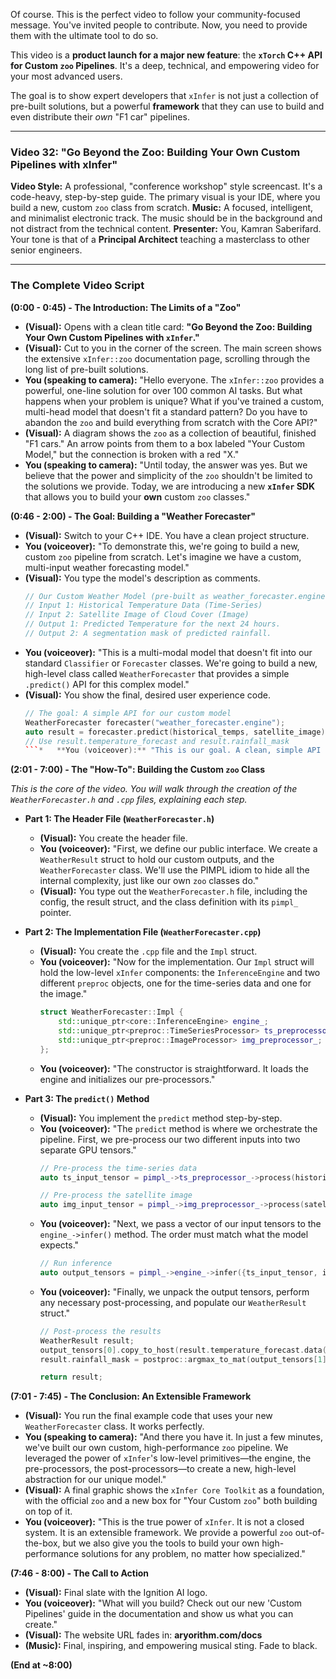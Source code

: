 Of course. This is the perfect video to follow your community-focused message. You've invited people to contribute. Now, you need to provide them with the ultimate tool to do so.

This video is a **product launch for a major new feature**: the **`xTorch` C++ API for Custom `zoo` Pipelines**. It's a deep, technical, and empowering video for your most advanced users.

The goal is to show expert developers that `xInfer` is not just a collection of pre-built solutions, but a powerful **framework** that they can use to build and even distribute their *own* "F1 car" pipelines.

---

### **Video 32: "Go Beyond the Zoo: Building Your Own Custom Pipelines with xInfer"**

**Video Style:** A professional, "conference workshop" style screencast. It's a code-heavy, step-by-step guide. The primary visual is your IDE, where you build a new, custom `zoo` class from scratch.
**Music:** A focused, intelligent, and minimalist electronic track. The music should be in the background and not distract from the technical content.
**Presenter:** You, Kamran Saberifard. Your tone is that of a **Principal Architect** teaching a masterclass to other senior engineers.

---

### **The Complete Video Script**

**(0:00 - 0:45) - The Introduction: The Limits of a "Zoo"**

*   **(Visual):** Opens with a clean title card: **"Go Beyond the Zoo: Building Your Own Custom Pipelines with `xInfer`."**
*   **(Visual):** Cut to you in the corner of the screen. The main screen shows the extensive `xInfer::zoo` documentation page, scrolling through the long list of pre-built solutions.
*   **You (speaking to camera):** "Hello everyone. The `xInfer::zoo` provides a powerful, one-line solution for over 100 common AI tasks. But what happens when your problem is unique? What if you've trained a custom, multi-head model that doesn't fit a standard pattern? Do you have to abandon the `zoo` and build everything from scratch with the Core API?"
*   **(Visual):** A diagram shows the `zoo` as a collection of beautiful, finished "F1 cars." An arrow points from them to a box labeled "Your Custom Model," but the connection is broken with a red "X."
*   **You (speaking to camera):** "Until today, the answer was yes. But we believe that the power and simplicity of the `zoo` shouldn't be limited to the solutions we provide. Today, we are introducing a new **`xInfer` SDK** that allows you to build your **own** custom `zoo` classes."

**(0:46 - 2:00) - The Goal: Building a "Weather Forecaster"**

*   **(Visual):** Switch to your C++ IDE. You have a clean project structure.
*   **You (voiceover):** "To demonstrate this, we're going to build a new, custom `zoo` pipeline from scratch. Let's imagine we have a custom, multi-input weather forecasting model."
*   **(Visual):** You type the model's description as comments.
    ```cpp
    // Our Custom Weather Model (pre-built as weather_forecaster.engine)
    // Input 1: Historical Temperature Data (Time-Series)
    // Input 2: Satellite Image of Cloud Cover (Image)
    // Output 1: Predicted Temperature for the next 24 hours.
    // Output 2: A segmentation mask of predicted rainfall.
    ```
*   **You (voiceover):** "This is a multi-modal model that doesn't fit into our standard `Classifier` or `Forecaster` classes. We're going to build a new, high-level class called `WeatherForecaster` that provides a simple `.predict()` API for this complex model."
*   **(Visual):** You show the final, desired user experience code.
    ```cpp
    // The goal: A simple API for our custom model
    WeatherForecaster forecaster("weather_forecaster.engine");
    auto result = forecaster.predict(historical_temps, satellite_image);
    // Use result.temperature_forecast and result.rainfall_mask
    ```*   **You (voiceover):** "This is our goal. A clean, simple API for a complex, custom pipeline. Let's build it."

**(2:01 - 7:00) - The "How-To": Building the Custom `zoo` Class**

*This is the core of the video. You will walk through the creation of the `WeatherForecaster.h` and `.cpp` files, explaining each step.*

*   **Part 1: The Header File (`WeatherForecaster.h`)**
    *   **(Visual):** You create the header file.
    *   **You (voiceover):** "First, we define our public interface. We create a `WeatherResult` struct to hold our custom outputs, and the `WeatherForecaster` class. We'll use the PIMPL idiom to hide all the internal complexity, just like our own `zoo` classes do."
    *   **(Visual):** You type out the `WeatherForecaster.h` file, including the config, the result struct, and the class definition with its `pimpl_` pointer.

*   **Part 2: The Implementation File (`WeatherForecaster.cpp`)**
    *   **(Visual):** You create the `.cpp` file and the `Impl` struct.
    *   **You (voiceover):** "Now for the implementation. Our `Impl` struct will hold the low-level `xInfer` components: the `InferenceEngine` and two different `preproc` objects, one for the time-series data and one for the image."
        ```cpp
        struct WeatherForecaster::Impl {
            std::unique_ptr<core::InferenceEngine> engine_;
            std::unique_ptr<preproc::TimeSeriesProcessor> ts_preprocessor_; // A new hypothetical preproc
            std::unique_ptr<preproc::ImageProcessor> img_preprocessor_;
        };
        ```
    *   **You (voiceover):** "The constructor is straightforward. It loads the engine and initializes our pre-processors."

*   **Part 3: The `predict()` Method**
    *   **(Visual):** You implement the `predict` method step-by-step.
    *   **You (voiceover):** "The `predict` method is where we orchestrate the pipeline. First, we pre-process our two different inputs into two separate GPU tensors."
        ```cpp
        // Pre-process the time-series data
        auto ts_input_tensor = pimpl_->ts_preprocessor_->process(historical_temps);
        
        // Pre-process the satellite image
        auto img_input_tensor = pimpl_->img_preprocessor_->process(satellite_image);
        ```
    *   **You (voiceover):** "Next, we pass a vector of our input tensors to the `engine_->infer()` method. The order must match what the model expects."
        ```cpp
        // Run inference
        auto output_tensors = pimpl_->engine_->infer({ts_input_tensor, img_input_tensor});
        ```
    *   **You (voiceover):** "Finally, we unpack the output tensors, perform any necessary post-processing, and populate our `WeatherResult` struct."
        ```cpp
        // Post-process the results
        WeatherResult result;
        output_tensors[0].copy_to_host(result.temperature_forecast.data());
        result.rainfall_mask = postproc::argmax_to_mat(output_tensors[1]);
        
        return result;
        ```

**(7:01 - 7:45) - The Conclusion: An Extensible Framework**

*   **(Visual):** You run the final example code that uses your new `WeatherForecaster` class. It works perfectly.
*   **You (speaking to camera):** "And there you have it. In just a few minutes, we've built our own custom, high-performance `zoo` pipeline. We leveraged the power of `xInfer`'s low-level primitives—the engine, the pre-processors, the post-processors—to create a new, high-level abstraction for our unique model."
*   **(Visual):** A final graphic shows the `xInfer Core Toolkit` as a foundation, with the official `zoo` and a new box for "Your Custom `zoo`" both building on top of it.
*   **You (voiceover):** "This is the true power of `xInfer`. It is not a closed system. It is an extensible framework. We provide a powerful `zoo` out-of-the-box, but we also give you the tools to build your own high-performance solutions for any problem, no matter how specialized."

**(7:46 - 8:00) - The Call to Action**

*   **(Visual):** Final slate with the Ignition AI logo.
*   **You (voiceover):** "What will you build? Check out our new 'Custom Pipelines' guide in the documentation and show us what you can create."
*   **(Visual):** The website URL fades in: **aryorithm.com/docs**
*   **(Music):** Final, inspiring, and empowering musical sting. Fade to black.

**(End at ~8:00)**